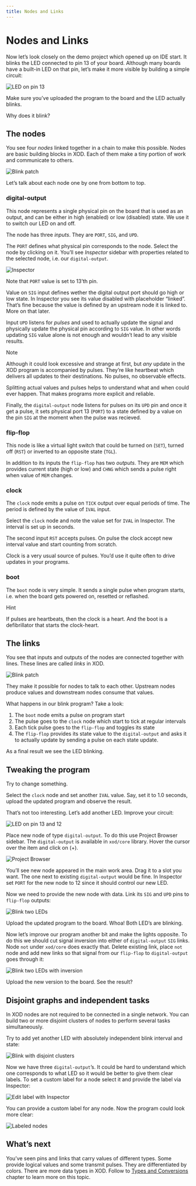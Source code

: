 ```yaml
---
title: Nodes and Links
---
```


Nodes and Links
===============

Now let’s look closely on the demo project which opened up on IDE start. It
blinks the LED connected to pin 13 of your board. Although many boards have
a built-in LED on that pin, let’s make it more visible by building a simple
circuit:

![LED on pin 13](./led-on-pin-13.fz.png)

Make sure you’ve uploaded the program to the board and the LED actually
blinks.

Why does it blink?

The nodes
---------

You see four *nodes* linked together in a chain to make this possible.
Nodes are basic building blocks in XOD. Each of them make a tiny portion
of work and communicate to others.

![Blink patch](./blink.patch.png)

Let’s talk about each node one by one from bottom to top.

### digital-output

This node represents a single physical pin on the board that is used
as an output, and can be either in high (enabled) or low (disabled)
state. We use it to switch our LED on and off.

The node has three *inputs*. They are `PORT`, `SIG`, and `UPD`.

The `PORT` defines what physical pin corresponds to the node. Select
the node by clicking on it. You’ll see *Inspector* sidebar with
properties related to the selected node, i.e. our `digital-output`.

![Inspector](./inspector.png)

Note that `PORT` value is set to 13’th pin.

Value on `SIG` input defines wether the digital output port should
go high or low state. In Inspector you see its value disabled with
placeholder “linked”. That’s fine because the value is defined by
an upstream node it is linked to. More on that later.

Input `UPD` listens for *pulses* and used to actually update the signal and
physically update the physical pin according to `SIG` value. In other
words updating `SIG` value alone is not enough and wouldn’t lead to any
visible results.

<div class="ui segment">
<span class="ui ribbon label">Note</span>
<p>Although it could look excessive and strange at first, but <em>any</em> update in
the XOD program is accompanied by pulses. They’re like heartbeat which delivers
all updates to their destinations. No pulses, no observable effects.</p>

<p>Splitting actual values and pulses helps to understand what and when could
ever happen. That makes programs more explicit and reliable.</p>
</div>

Finally, the `digital-output` node listens for pulses on its `UPD` pin and
once it get a pulse, it sets physical port 13 (`PORT`) to a state defined
by a value on the pin `SIG` at the moment when the pulse was recieved.

### flip-flop

This node is like a virtual light switch that could be turned on (`SET`),
turned off (`RST`) or inverted to an opposite state (`TGL`).

In addition to its inputs the `flip-flop` has two *outputs*. They are
`MEM` which provides current state (high or low) and `CHNG` which sends a
pulse right when value of `MEM` changes.

### clock

The `clock` node emits a pulse on `TICK` output over equal periods of time.
The period is defined by the value of `IVAL` input.

Select the `clock` node and note the value set for `IVAL` in Inspector.
The interval is set up in seconds.

The second input `RST` accepts pulses. On pulse the clock accept new interval
value and start counting from scratch.

Clock is a very usual source of pulses. You’d use it quite often to drive
updates in your programs.

### boot

The `boot` node is very simple. It sends a single pulse when program starts,
i.e. when the board gets powered on, resetted or reflashed.

<div class="ui segment">
<span class="ui ribbon label">Hint</span>
<p>If pulses are heartbeats, then the clock is a heart. And the boot is a
defibrillator that starts the clock-heart.</p>
</div>

The links
---------

You see that inputs and outputs of the nodes are connected together with lines.
These lines are called *links* in XOD.

![Blink patch](./blink.patch.png)

They make it possible for nodes to talk to each other. Upstream nodes produce
values and downstream nodes consume that values.

What happens in our blink program? Take a look:

1. The `boot` node emits a pulse on program start
2. The pulse goes to the `clock` node which start to tick at regular intervals
3. Each tick pulse goes to the `flip-flop` and toggles its state
4. The `flip-flop` provides its state value to the `digital-output` and asks
   it to actually update by sending a pulse on each state update.

As a final result we see the LED blinking.


Tweaking the program
--------------------

Try to change something.

Select the `clock` node and set another `IVAL` value. Say, set it to 1.0 seconds,
upload the updated program and observe the result.

That’s not too interesting. Let’s add another LED. Improve your circuit:

![LED on pin 13 and 12](./led-on-pin-13-and-12.fz.png)

Place new node of type `digital-output`. To do this use Project Browser sidebar.
The `digital-output` is available in `xod/core` library. Hover the cursor over
the item and click on (+).

![Project Browser](./project-browser.png)

You’ll see new node appeared in the main work area. Drag it to a slot you want.
The one next to existing `digital-output` would be fine. In Inspector set `PORT`
for the new node to 12 since it should control our new LED.

Now we need to provide the new node with data. Link its `SIG` and `UPD` pins to
`flip-flop` outputs:

![Blink two LEDs](./blink-two-leds.patch.png)

Upload the updated program to the board. Whoa! Both LED’s are blinking.

Now let’s improve our program another bit and make the lights opposite. To do
this we should cut signal inversion into either of `digital-output` `SIG` links.
Node `not` under `xod/core` does exactly that. Delete existing link, place `not`
node and add new links so that signal from our `flip-flop` to `digital-output`
goes through it:

![Blink two LEDs with inversion](./blink-two-leds-inv.patch.png)

Upload the new version to the board. See the result?

Disjoint graphs and independent tasks
-------------------------------------

In XOD nodes are not required to be connected in a single network. You can build
two or more disjoint clusters of nodes to perform several tasks simultaneously.

Try to add yet another LED with absolutely independent blink interval and state:

![Blink with disjoint clusters](./blink-disjoint.patch.png)

Now we have three `digital-output`’s. It could be hard to understand which one
corresponds to what LED so it would be better to give them clear labels. To set
a custom label for a node select it and provide the label via Inspector:

![Edit label with Inspector](./inspector-label.png)

You can provide a custom label for any node. Now the program could look more
clear:

![Labeled nodes](./blink-disjoint-labeled.patch.png)

What’s next
-----------

You’ve seen pins and links that carry values of different types. Some provide
logical values and some transmit pulses. They are differentiated by colors.
There are more data types in XOD. Follow to [Types and
Conversions](../data-types-and-conversions/) chapter to learn more on this topic.
